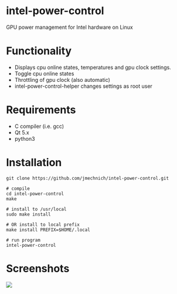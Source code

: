 intel-power-control
===================

GPU power management for Intel hardware on Linux

# Functionality
- Displays cpu online states, temperatures and gpu clock settings.
- Toggle cpu online states
- Throttling of gpu clock (also automatic)
- intel-power-control-helper changes settings as root user

# Requirements
- C compiler (i.e. gcc)
- Qt 5.x
- python3

# Installation
    git clone https://github.com/jmechnich/intel-power-control.git
    
    # compile
    cd intel-power-control
    make

    # install to /usr/local
    sudo make install

    # OR install to local prefix
    make install PREFIX=$HOME/.local

    # run program
    intel-power-control

# Screenshots

![](https://raw.github.com/jmechnich/intel-power-control/master/screens/screen.png)
